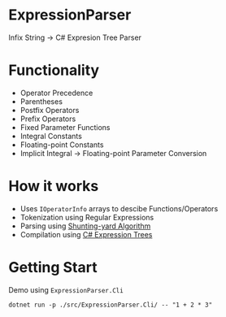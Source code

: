 # ExpressionParser
Infix String -> C# Expresion Tree Parser

# Functionality
- Operator Precedence
- Parentheses
- Postfix Operators
- Prefix Operators
- Fixed Parameter Functions
- Integral Constants
- Floating-point Constants
- Implicit Integral -> Floating-point Parameter Conversion

# How it works
- Uses `IOperatorInfo` arrays to descibe Functions/Operators
- Tokenization using Regular Expressions
- Parsing using [Shunting-yard Algorithm](https://en.wikipedia.org/wiki/Shunting-yard_algorithm)
- Compilation using [C# Expression Trees](https://docs.microsoft.com/en-us/dotnet/csharp/programming-guide/concepts/expression-trees/)

# Getting Start
Demo using `ExpressionParser.Cli`

`dotnet run -p ./src/ExpressionParser.Cli/ -- "1 + 2 * 3"`